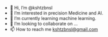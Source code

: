 - 👋 Hi, I’m @kshtzbnsl
- 👀 I’m interested in precision Medicine and AI.
- 🌱 I’m currently learning machine learning.
- 💞️ I’m looking to collaborate on ...
- 📫 How to reach me kshtzbnsl@gmail.com

<!---
kshtzbnsl/kshtzbnsl is a ✨ special ✨ repository because its `README.md` (this file) appears on your GitHub profile.
You can click the Preview link to take a look at your changes.
--->
